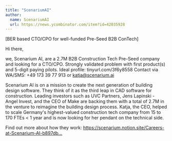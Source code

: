 ```yaml
---
title: "ScenariumAI"
author:
  name: ScenariumAI
  url: https://news.ycombinator.com/item?id=42035928
---
```

[BER based CTO&#x2F;CPO for well-funded Pre-Seed B2B ConTech]

Hi there,

we, Scenarium AI, are a 2.7M B2B Construction Tech Pre-Seed company and looking for a CTO&#x2F;CPO. Strongly validated problem with first product(s) and 5-digit paying pilots. Ideal profile: tinyurl.com&#x2F;3f6y8558 Contact via WA&#x2F;SMS: +49 173 39 77 913 or katja@scenarium.ai

Scenarium AI is on a mission to create the next generation of building design software. They think of it as the third leap in CAD software for construction.
Leading investors such as UVC Partners, Jens Lapinski - Angel Invest, and the CEO of Make are backing them with a total of 2.7M in the venture to reimagine the building design process.
Katja, the CEO, helped to scale Germany&#x27;s highest-valued construction tech company from 15 to 170 FTEs &lt; 1 year and is now looking for her pendant on the technical side.

Find out more about how they work: <a href="https:&#x2F;&#x2F;scenarium.notion.site&#x2F;Careers-at-Scenarium-AI-b897db530010492e906021bbe534b6e2" rel="nofollow">https:&#x2F;&#x2F;scenarium.notion.site&#x2F;Careers-at-Scenarium-AI-b897db...</a>
<JobApplication />
